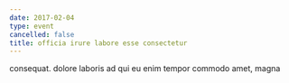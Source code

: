 ```yaml
---
date: 2017-02-04
type: event
cancelled: false
title: officia irure labore esse consectetur
---
```

consequat. dolore laboris ad qui eu enim tempor commodo amet, magna